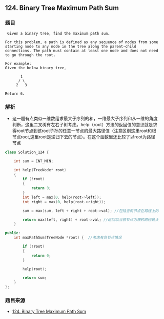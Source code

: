 
## 124. Binary Tree Maximum Path Sum

### 题目

```
 Given a binary tree, find the maximum path sum.

For this problem, a path is defined as any sequence of nodes from some starting node to any node in the tree along the parent-child connections. The path must contain at least one node and does not need to go through the root.

For example:
Given the below binary tree,

       1
      / \
     2   3

Return 6. 
```

### 解析

- 这一题有点类似一维数组求最大子序列的和，一维最大子序列和从一维的角度判断，这里二叉树有左右子树考虑。help（root）方法的返回值的意思就是求得root节点到该root子孙的任意一节点的最大路径值（注意区别这里root和根节点root,这里root是递归下去的节点）。在这个函数里还比较了以root为路径节点

```C++
class Solution_124 {

	int sum = INT_MIN;

	int help(TreeNode* root)
	{
		if (!root)
		{
			return 0;
		}
		int left = max(0, help(root->left));
		int right = max(0, help(root->right));

		sum = max(sum, left + right + root->val); //包括当前节点在路径上的最大值

		return max(left, right) + root->val; //返回以当前节点为根的路径最大值
	}

public:
	int maxPathSum(TreeNode *root) {  //考虑有负节点情况

		if (!root)
		{
			return 0;
		}

		help(root);

		return sum;
	}
};

```

### 题目来源

- [124. Binary Tree Maximum Path Sum](https://leetcode.com/problems/binary-tree-maximum-path-sum/discuss/39873)
